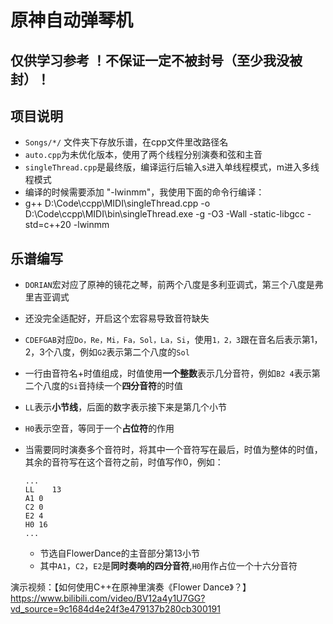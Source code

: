 # 原神自动弹琴机

## 仅供学习参考 ！不保证一定不被封号（至少我没被封）！

## 项目说明

- `Songs/*/` 文件夹下存放乐谱，在cpp文件里改路径名
- `auto.cpp`为未优化版本，使用了两个线程分别演奏和弦和主音
- `singleThread.cpp`是最终版，编译运行后输入s进入单线程模式，m进入多线程模式
- 编译的时候需要添加 "-lwinmm"，我使用下面的命令行编译：
- g++ D:\Code\ccpp\MIDI\singleThread.cpp -o D:\Code\ccpp\MIDI\bin\singleThread.exe -g -O3 -Wall -static-libgcc -std=c++20 -lwinmm 

## 乐谱编写

- `DORIAN`宏对应了原神的镜花之琴，前两个八度是多利亚调式，第三个八度是弗里吉亚调式

- 还没完全适配好，开启这个宏容易导致音符缺失

- `CDEFGAB`对应`Do，Re，Mi，Fa，Sol，La，Si`，使用`1，2，3`跟在音名后表示第1，2，3个八度，例如`G2`表示第二个八度的`Sol`

- 一行由音符名+时值组成，时值使用**一个整数**表示几分音符，例如`B2 4`表示第二个八度的`Si`音持续一个**四分音符**的时值

- `LL`表示**小节线**，后面的数字表示接下来是第几个小节

- `H0`表示空音，等同于一个**占位符**的作用

- 当需要同时演奏多个音符时，将其中一个音符写在最后，时值为整体的时值，其余的音符写在这个音符之前，时值写作0，例如：

  ``` none
  ...
  LL	13
  A1 0
  C2 0
  E2 4
  H0 16
  ...
  ```

  - 节选自FlowerDance的主音部分第13小节
  - 其中`A1`，`C2`，`E2`是**同时奏响的四分音符**,`H0`用作占位一个十六分音符

演示视频：【如何使用C++在原神里演奏《Flower Dance》？】https://www.bilibili.com/video/BV12a4y1U7GG?vd_source=9c1684d4e24f3e479137b280cb300191
